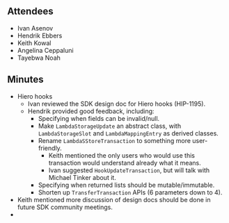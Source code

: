 ## Attendees

- Ivan Asenov
- Hendrik Ebbers
- Keith Kowal
- Angelina Ceppaluni
- Tayebwa Noah

## Minutes

- Hiero hooks
  - Ivan reviewed the SDK design doc for Hiero hooks (HIP-1195).
  - Hendrik provided good feedback, including:
    - Specifying when fields can be invalid/null.
    - Make `LambdaStorageUpdate` an abstract class, with `LambdaStorageSlot` and `LambdaMappingEntry` as derived classes.
    - Rename `LambdaSStoreTransaction` to something more user-friendly.
      - Keith mentioned the only users who would use this transaction would understand already what it means.
      - Ivan suggested `HookUpdateTransaction`, but will talk with Michael Tinker about it.
    - Specifying when returned lists should be mutable/immutable.
    - Shorten up `TransferTransaction` APIs (6 parameters down to 4).
- Keith mentioned more discussion of design docs should be done in future SDK community meetings.
- 